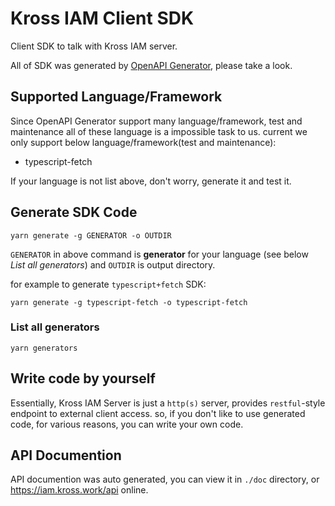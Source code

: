 # Kross IAM Client SDK

Client SDK to talk with Kross IAM server.

All of SDK was generated by
[OpenAPI Generator](https://github.com/OpenAPITools/openapi-generator),
please take a look.

## Supported Language/Framework

Since OpenAPI Generator support many language/framework, test and maintenance
all of these language is a impossible task to us.
current we only support below language/framework(test and maintenance):

* typescript-fetch

If your language is not list above, don't worry, generate it and test it.

## Generate SDK Code

```
yarn generate -g GENERATOR -o OUTDIR
```

`GENERATOR` in above command is **generator** for your language
(see below *List all generators*) and `OUTDIR` is output directory.

for example to generate `typescript+fetch` SDK:

```
yarn generate -g typescript-fetch -o typescript-fetch
```

### List all generators

```
yarn generators
```

## Write code by yourself

Essentially, Kross IAM Server is just a `http(s)` server, provides `restful`-style
endpoint to external client access. so, if you don't like to use generated code,
for various reasons, you can write your own code.

## API Documention

API documention was auto generated, you can view it in `./doc` directory, or
https://iam.kross.work/api online.
